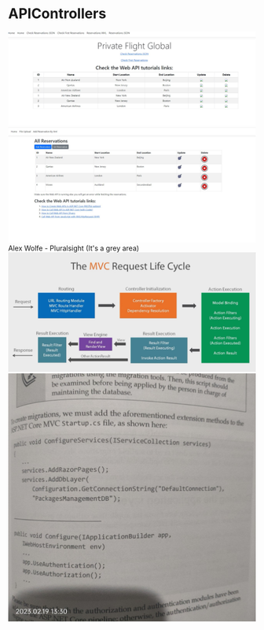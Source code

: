 # APIControllers

![Test Imag 8](https://github.com/mosesnova/PrivateFlightGlobal/blob/master/pfg.jpg)
![Test Imag 8](https://github.com/mosesnova/PrivateFlightGlobal/blob/master/ar.jpg)
Alex Wolfe - Pluralsight (It's a grey area)
![Test Imag 8](https://github.com/mosesnova/PrivateFlightGlobal/blob/master/rl.jpg)
![Test Imag 8](https://github.com/mosesnova/PrivateFlightGlobal/blob/master/gbstartup.jpg)
